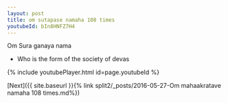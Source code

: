 ```yaml
---
layout: post
title: om sutapase namaha 108 times
youtubeId: bIn8HNFZ7H4
---
```

 
 
Om Sura ganaya nama 
 
 -  Who is the form of the society of devas 
 
  
 
  
 
 
 
 
 
 


{% include youtubePlayer.html id=page.youtubeId %}
 
[Next]({{ site.baseurl }}{% link  split2/_posts/2016-05-27-Om mahaakratave namaha 108 times.md%})
 
